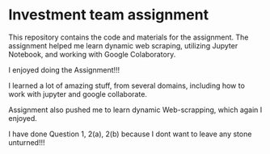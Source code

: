 # Investment team assignment

This repository contains the code and materials for the assignment. The assignment helped me learn dynamic web scraping, utilizing Jupyter Notebook, and working with Google Colaboratory.

I enjoyed doing the Assignment!!!

I learned a lot of amazing stuff, from several domains, including how to work with jupyter and google collaborate.

Assignment also pushed me to learn dynamic Web-scrapping, which again I enjoyed.

I have done Question 1, 2(a), 2(b) because I dont want to leave any stone unturned!!!
